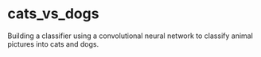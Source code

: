 # cats_vs_dogs
Building a classifier using a convolutional neural network to classify animal pictures into cats and dogs.

